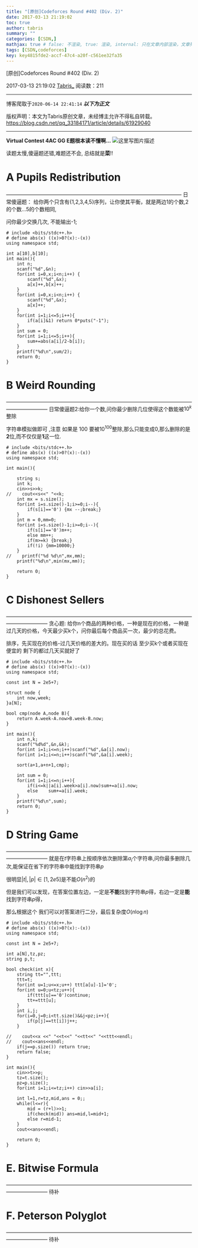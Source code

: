 ```yaml
---
title: "[原创]Codeforces Round #402 (Div. 2)"
date: 2017-03-13 21:19:02
toc: true
author: tabris
summary: ""
categories: [CSDN,]
mathjax: true # false: 不渲染, true: 渲染, internal: 只在文章内部渲染，文章列表中不渲染
tags: [CSDN,codeforces]
key: key4815fde2-accf-47c4-a20f-c561ee32fa35
---
```


[原创]Codeforces Round #402 (Div. 2)

2017-03-13 21:19:02  [Tabris_](https://me.csdn.net/qq_33184171) 阅读数：211

---

博客爬取于`2020-06-14 22:41:14`
***以下为正文***

版权声明：本文为Tabris原创文章，未经博主允许不得私自转载。
https://blog.csdn.net/qq_33184171/article/details/61929040

<!-- more -->

---

**Virtual Contest  4AC GG   E题根本读不懂啊...**
![这里写图片描述](http://img.blog.csdn.net/20170313212118930?watermark/2/text/aHR0cDovL2Jsb2cuY3Nkbi5uZXQvcXFfMzMxODQxNzE=/font/5a6L5L2T/fontsize/400/fill/I0JBQkFCMA==/dissolve/70/gravity/SouthEast)

读题太慢,傻逼题还错,难题还不会,  总结就是**菜**!!

# A	Pupils Redistribution
——————————————————————————————————
日常傻逼题：
给你两个只含有{1,2,3,4,5}序列，让你使其平衡，就是两边1的个数,2的个数...5的个数相同,

问你最少交换几次, 不能输出-1;

```
# include <bits/stdc++.h>
# define abs(x) ((x)>0?(x):-(x))
using namespace std;

int a[10],b[10];
int main(){
    int n;
    scanf("%d",&n);
    for(int i=0,x;i<n;i++) {
        scanf("%d",&x);
        a[x]++,b[x]++;
    }
    for(int i=0,x;i<n;i++) {
        scanf("%d",&x);
        a[x]++;
    }
    for(int i=1;i<=5;i++){
        if(a[i]&1) return 0*puts("-1");
    }
    int sum = 0;
    for(int i=1;i<=5;i++){
        sum+=abs(a[i]/2-b[i]);
    }
    printf("%d\n",sum/2);
    return 0;
}
```
# B Weird Rounding
————————————————————————————————————————————
日常傻逼题2:给你一个数,问你最少删除几位使得这个数能被$10^k$整除

字符串模拟做即可 ,注意 如果是 100  要被$10^{100}$整除,那么只能变成0,那么删除的是**2**位,而不仅仅是**1**这一位.
```
# include <bits/stdc++.h>
# define abs(x) ((x)>0?(x):-(x))
using namespace std;

int main(){

    string s;
    int k;
    cin>>s>>k;
//    cout<<s<<" "<<k;
    int mx = s.size();
    for(int i=s.size()-1;i>=0;i--){
        if(s[i]=='0') {mx --;break;}
    }
    int m = 0,mm=0;
    for(int i=s.size()-1;i>=0;i--){
        if(s[i]=='0')m++;
        else mm++;
        if(m>=k) {break;}
        if(!i) {mm=10000;}
    }
//    printf("%d %d\n",mx,mm);
    printf("%d\n",min(mx,mm));

    return 0;
}
```


# C	Dishonest Sellers
————————————————————————————————————————————
贪心题:
给你n个商品的两种价格，一种是现在的价格，一种是过几天的价格，今天最少买k个，问你最后每个商品买一次，最少的总花费。

排序，先买现在的价格-过几天价格的差大的。现在买的话 至少买k个或者买现在便宜的 剩下的都过几天买就好了

```
# include <bits/stdc++.h>
# define abs(x) ((x)>0?(x):-(x))
using namespace std;

const int N = 2e5+7;

struct node {
    int now,week;
}a[N];

bool cmp(node A,node B){
    return A.week-A.now>B.week-B.now;
}

int main(){
    int n,k;
    scanf("%d%d",&n,&k);
    for(int i=1;i<=n;i++)scanf("%d",&a[i].now);
    for(int i=1;i<=n;i++)scanf("%d",&a[i].week);

    sort(a+1,a+n+1,cmp);

    int sum = 0;
    for(int i=1;i<=n;i++){
        if(i<=k||a[i].week>a[i].now)sum+=a[i].now;
        else    sum+=a[i].week;
    }
    printf("%d\n",sum);
    return 0;
}
```

# D	String Game
————————————————————————————————————————————
就是在$t$字符串上按顺序依次删除第$a_i$个字符串,问你最多删除几次,能保证在省下的字符串中能找到字符串$p$

很明显$|t|,|p|\in [1,2e5]$是不能$O(n^2)$的

但是我们可以发现，在答案位置左边，一定是**不能**找到字符串$p$得，右边一定是**能**找到字符串$p$得，

那么根据这个 我们可以对答案进行二分，最后复杂度$O(n\log n)$
```
# include <bits/stdc++.h>
# define abs(x) ((x)>0?(x):-(x))
using namespace std;

const int N = 2e5+7;

int a[N],tz,pz;
string p,t;

bool check(int x){
    string tt="",ttt;
    ttt=t;
    for(int u=1;u<=x;u++) ttt[a[u]-1]='0';
    for(int u=0;u<tz;u++){
        if(ttt[u]=='0')continue;
        tt+=ttt[u];
    }
    int i,j;
    for(i=0,j=0;i<tt.size()&&j<pz;i++){
        if(p[j]==tt[i])j++;
    }

//    cout<<x <<" "<<t<<" "<<tt<<" "<<ttt<<endl;
//    cout<<ans<<endl;
    if(j==p.size()) return true;
    return false;
}

int main(){
    cin>>t>>p;
    tz=t.size();
    pz=p.size();
    for(int i=1;i<=tz;i++) cin>>a[i];

    int l=1,r=tz,mid,ans = 0;;
    while(l<=r){
        mid = (r+l)>>1;
        if(check(mid)) ans=mid,l=mid+1;
        else r=mid-1;
    }
    cout<<ans<<endl;

    return 0;
}
```

# E. Bitwise Formula
————————————————————————————————————————————
待补
# F. Peterson Polyglot
————————————————————————————————————————————
待补
